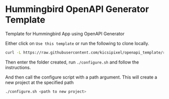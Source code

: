 # Hummingbird OpenAPI Generator Template

Template for Hummingbird App using OpenAPI Generator

Either click on `Use this template` or run the following to clone locally.
```bash
curl -L https://raw.githubusercontent.com/kicsipixel/openapi_template/refs/heads/main/scripts/download.sh | bash -s <project-name> 
```

Then enter the folder created, run `./configure.sh` and follow the instructions.

And then call the configure script with a path argument. This will create a new project at the specified path

```bash
./configure.sh <path to new project>
```
